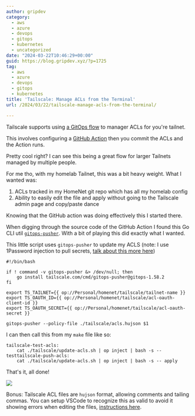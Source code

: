 ```yaml
---
author: gripdev
category:
  - aws
  - azure
  - devops
  - gitops
  - kubernetes
  - uncategorized
date: "2024-03-22T10:46:29+00:00"
guid: https://blog.gripdev.xyz/?p=1725
tag:
  - aws
  - azure
  - devops
  - gitops
  - kubernetes
title: 'Tailscale: Manage ACLs from the Terminal'
url: /2024/03/22/tailscale-manage-acls-from-the-terminal/

---
```

Tailscale supports using [a GitOps flow](https://tailscale.com/kb/1204/gitops-acls) to manager ACLs for you're tailnet.

This involves configuring a [GitHub Action](https://tailscale.com/kb/1306/gitops-acls-github) then you commit the ACLs and the Action runs.

Pretty cool right? I can see this being a great flow for larger Tailnets managed by multiple people.

For me tho, with my homelab Tailnet, this was a bit heavy weight. What I wanted was:

1. ACLs tracked in my HomeNet git repo which has all my homelab config
1. Ability to easily edit the file and apply without going to the Tailscale admin page and copy/paste dance

Knowing that the GitHub action was doing effectively this I started there.

When digging through the source code of the GitHub Action I found this Go CLI util [`gitops-pusher`](https://pkg.go.dev/tailscale.com/cmd/gitops-pusher). With a bit of playing this did exactly what I wanted.

This little script uses `gitops-pusher` to update my ACLS (note: I use 1Password injection to pull secrets, [talk about this more here](/2024/02/26/homelab-using-1password-cli-to-handle-secrets-in-kubernetes-compose-yaml/))

```
#!/bin/bash

if ! command -v gitops-pusher &> /dev/null; then
    go install tailscale.com/cmd/gitops-pusher@gitops-1.58.2
fi

export TS_TAILNET={{ op://Personal/homenet/tailscale/tailnet-name }}
export TS_OAUTH_ID={{ op://Personal/homenet/tailscale/acl-oauth-client-id }}
export TS_OAUTH_SECRET={{ op://Personal/homenet/tailscale/acl-oauth-secret }}

gitops-pusher --policy-file ./tailscale/acls.hujson $1
```

I can then call this from my `make` file like so:

```
tailscale-test-acls:
	cat ./tailscale/update-acls.sh | op inject | bash -s -- testtailscale-push-acls:
	cat ./tailscale/update-acls.sh | op inject | bash -s -- apply
```

That's it, all done!

[![](/wp-content/uploads/2024/03/image-6.png)](/wp-content/uploads/2024/03/image-6.png)

Bonus: Tailscale ACL files are `hujson` format, allowing comments and tailing commas. You can setup VSCode to recognize this as valid to avoid it showing errors when editing the files, [instructions here](https://github.com/tailscale/hujson?tab=readme-ov-file#visual-studio-code-association).
